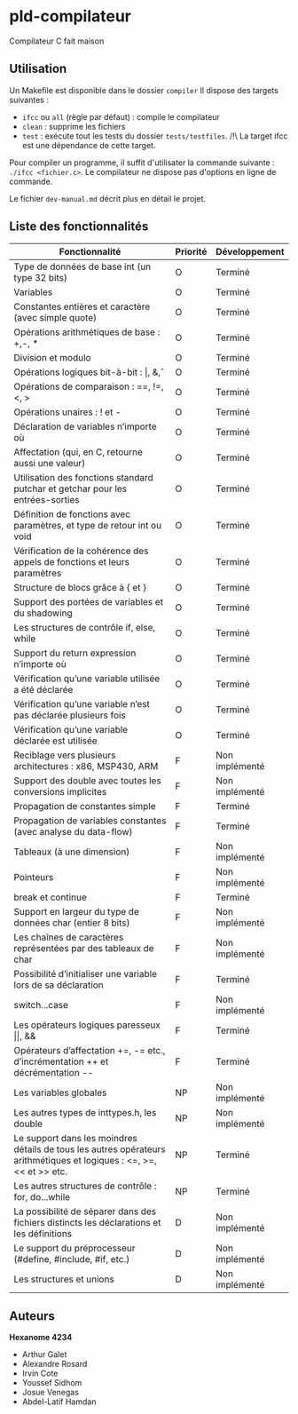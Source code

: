 # pld-compilateur

Compilateur C fait maison

## Utilisation

Un Makefile est disponible dans le dossier `compiler`
Il dispose des targets suivantes :
- `ifcc` ou `all` (règle par défaut) : compile le compilateur
- `clean` : supprime les fichiers
- `test` : exécute tout les tests du dossier `tests/testfiles`. /!\ La target ifcc est une dépendance de cette target.

Pour compiler un programme, il suffit d'utilisater la commande suivante : `./ifcc <fichier.c>`.
Le compilateur ne dispose pas d'options en ligne de commande.

Le fichier `dev-manual.md` décrit plus en détail le projet.

## Liste des fonctionnalités

| Fonctionnalité                                                                                                       | Priorité | Développement  |
|----------------------------------------------------------------------------------------------------------------------|----------|----------------|
| Type de données de base int (un type 32 bits)                                                                        | O        | Terminé        |
| Variables                                                                                                            | O        | Terminé        |
| Constantes entières et caractère (avec simple quote)                                                                 | O        | Terminé        |
| Opérations arithmétiques de base : +,-, *                                                                            | O        | Terminé        |
| Division et modulo                                                                                                   | O        | Terminé        |
| Opérations logiques bit-à-bit : \|, &,ˆ                                                                              | O        | Terminé        |
| Opérations de comparaison : ==, !=, <, >                                                                             | O        | Terminé        |
| Opérations unaires : ! et -                                                                                          | O        | Terminé        |
| Déclaration de variables n’importe où                                                                                | O        | Terminé        |
| Affectation (qui, en C, retourne aussi une valeur)                                                                   | O        | Terminé        |
| Utilisation des fonctions standard putchar et getchar pour les entrées-sorties                                       | O        | Terminé        |
| Définition de fonctions avec paramètres, et type de retour int ou void                                               | O        | Terminé        |
| Vérification de la cohérence des appels de fonctions et leurs paramètres                                             | O        | Terminé        |
| Structure de blocs grâce à { et }                                                                                    | O        | Terminé        |
| Support des portées de variables et du shadowing                                                                     | O        | Terminé        |
| Les structures de contrôle if, else, while                                                                           | O        | Terminé        |
| Support du return expression n’importe où                                                                            | O        | Terminé        |
| Vérification qu’une variable utilisée a été déclarée                                                                 | O        | Terminé        |
| Vérification qu’une variable n’est pas déclarée plusieurs fois                                                       | O        | Terminé        |
| Vérification qu’une variable déclarée est utilisée                                                                   | O        | Terminé        |
| Reciblage vers plusieurs architectures : x86, MSP430, ARM                                                            | F        | Non implémenté |
| Support des double avec toutes les conversions implicites                                                            | F        | Non implémenté |
| Propagation de constantes simple                                                                                     | F        | Terminé        |
| Propagation de variables constantes (avec analyse du data-flow)                                                      | F        | Terminé        |
| Tableaux (à une dimension)                                                                                           | F        | Non implémenté |
| Pointeurs                                                                                                            | F        | Non implémenté |
| break et continue                                                                                                    | F        | Terminé        |
| Support en largeur du type de données char (entier 8 bits)                                                           | F        | Non implémenté |
| Les chaînes de caractères représentées par des tableaux de char                                                      | F        | Non implémenté |
| Possibilité d’initialiser une variable lors de sa déclaration                                                        | F        | Terminé        |
| switch...case                                                                                                        | F        | Non implémenté |
| Les opérateurs logiques paresseux \|\|, &&                                                                           | F        | Terminé        |
| Opérateurs d’affectation +=, -= etc., d’incrémentation ++ et décrémentation --                                       | F        | Terminé        |
| Les variables globales                                                                                               | NP       | Non implémenté |
| Les autres types de inttypes.h, les double                                                                           | NP       | Non implémenté |
| Le support dans les moindres détails de tous les autres opérateurs arithmétiques et logiques : <=, >=, << et >> etc. | NP       | Terminé        |
| Les autres structures de contrôle : for, do...while                                                                  | NP       | Terminé        |
| La possibilité de séparer dans des fichiers distincts les déclarations et les définitions                            | D        | Non implémenté |
| Le support du préprocesseur (#define, #include, #if, etc.)                                                           | D        | Non implémenté |
| Les structures et unions                                                                                             | D        | Non implémenté |

## Auteurs

**Hexanome 4234**
- Arthur Galet
- Alexandre Rosard
- Irvin Cote
- Youssef Sidhom
- Josue Venegas
- Abdel-Latif Hamdan
